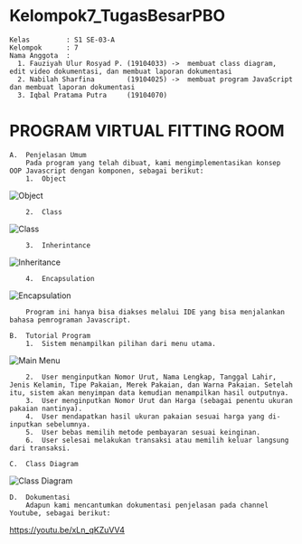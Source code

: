 # Kelompok7_TugasBesarPBO
    Kelas         : S1 SE-03-A
    Kelompok      : 7
    Nama Anggota  :
      1. Fauziyah Ulur Rosyad P. (19104033) ->  membuat class diagram, edit video dokumentasi, dan membuat laporan dokumentasi
      2. Nabilah Sharfina        (19104025) ->  membuat program JavaScript dan membuat laporan dokumentasi
      3. Iqbal Pratama Putra     (19104070) 

# PROGRAM VIRTUAL FITTING ROOM
    A.  Penjelasan Umum
        Pada program yang telah dibuat, kami mengimplementasikan konsep OOP Javascript dengan komponen, sebagai berikut:
        1.  Object
![Object](https://user-images.githubusercontent.com/58089002/108024631-84f44a00-7057-11eb-82c6-90f306e2cd1c.png)

        2.  Class
![Class](https://user-images.githubusercontent.com/58089002/108024601-786ff180-7057-11eb-96dc-7c26ee91e785.png)

        3.  Inherintance
![Inheritance](https://user-images.githubusercontent.com/58089002/107984514-a7a44580-6ffa-11eb-85f5-a5929441b6c8.png)
        
        4.  Encapsulation
![Encapsulation](https://user-images.githubusercontent.com/58089002/107984545-b7bc2500-6ffa-11eb-9e76-7ec11d088bb1.png)

        Program ini hanya bisa diakses melalui IDE yang bisa menjalankan bahasa pemrograman Javascript.
        
    B.  Tutorial Program
        1.  Sistem menampilkan pilihan dari menu utama.
![Main Menu](https://user-images.githubusercontent.com/58089002/107984572-c6a2d780-6ffa-11eb-9686-1df79bfadbd0.png)
        
        2.  User menginputkan Nomor Urut, Nama Lengkap, Tanggal Lahir, Jenis Kelamin, Tipe Pakaian, Merek Pakaian, dan Warna Pakaian. Setelah itu, sistem akan menyimpan data kemudian menampilkan hasil outputnya.
        3.	User menginputkan Nomor Urut dan Harga (sebagai penentu ukuran pakaian nantinya).
        4.	User mendapatkan hasil ukuran pakaian sesuai harga yang di-inputkan sebelumnya.
        5.	User bebas memilih metode pembayaran sesuai keinginan.
        6.	User selesai melakukan transaksi atau memilih keluar langsung dari transaksi.
        
    C.  Class Diagram
![Class Diagram](https://user-images.githubusercontent.com/58089002/107983115-db31a080-6ff7-11eb-9fee-9c4971eeea20.png)
        
    D.  Dokumentasi
        Adapun kami mencantumkan dokumentasi penjelasan pada channel Youtube, sebagai berikut:  
https://youtu.be/xLn_qKZuVV4
